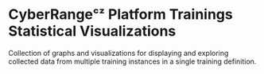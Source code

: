 # CyberRangeᶜᶻ Platform Trainings Statistical Visualizations

Collection of graphs and visualizations for displaying and exploring collected data from multiple training instances in a single training definition.
